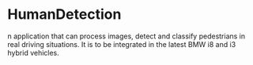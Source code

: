 # HumanDetection
n application that can process images, detect and classify pedestrians in real driving situations. It is to be integrated in the latest BMW i8 and i3 hybrid vehicles.
